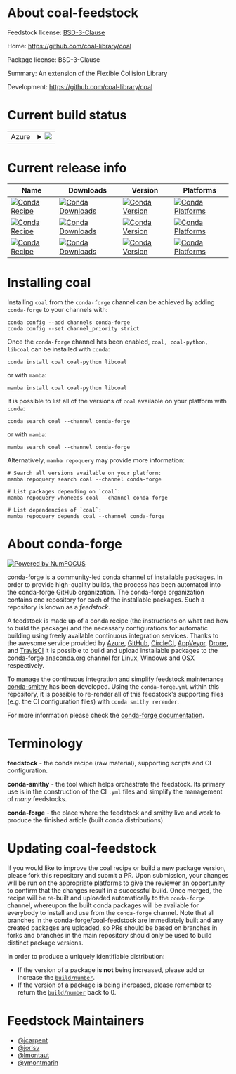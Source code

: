About coal-feedstock
====================

Feedstock license: [BSD-3-Clause](https://github.com/conda-forge/coal-feedstock/blob/main/LICENSE.txt)

Home: https://github.com/coal-library/coal

Package license: BSD-3-Clause

Summary: An extension of the Flexible Collision Library

Development: https://github.com/coal-library/coal

Current build status
====================


<table>
    
  <tr>
    <td>Azure</td>
    <td>
      <details>
        <summary>
          <a href="https://dev.azure.com/conda-forge/feedstock-builds/_build/latest?definitionId=24024&branchName=main">
            <img src="https://dev.azure.com/conda-forge/feedstock-builds/_apis/build/status/coal-feedstock?branchName=main">
          </a>
        </summary>
        <table>
          <thead><tr><th>Variant</th><th>Status</th></tr></thead>
          <tbody><tr>
              <td>linux_64_python3.10.____cpython</td>
              <td>
                <a href="https://dev.azure.com/conda-forge/feedstock-builds/_build/latest?definitionId=24024&branchName=main">
                  <img src="https://dev.azure.com/conda-forge/feedstock-builds/_apis/build/status/coal-feedstock?branchName=main&jobName=linux&configuration=linux%20linux_64_python3.10.____cpython" alt="variant">
                </a>
              </td>
            </tr><tr>
              <td>linux_64_python3.11.____cpython</td>
              <td>
                <a href="https://dev.azure.com/conda-forge/feedstock-builds/_build/latest?definitionId=24024&branchName=main">
                  <img src="https://dev.azure.com/conda-forge/feedstock-builds/_apis/build/status/coal-feedstock?branchName=main&jobName=linux&configuration=linux%20linux_64_python3.11.____cpython" alt="variant">
                </a>
              </td>
            </tr><tr>
              <td>linux_64_python3.12.____cpython</td>
              <td>
                <a href="https://dev.azure.com/conda-forge/feedstock-builds/_build/latest?definitionId=24024&branchName=main">
                  <img src="https://dev.azure.com/conda-forge/feedstock-builds/_apis/build/status/coal-feedstock?branchName=main&jobName=linux&configuration=linux%20linux_64_python3.12.____cpython" alt="variant">
                </a>
              </td>
            </tr><tr>
              <td>linux_64_python3.13.____cp313</td>
              <td>
                <a href="https://dev.azure.com/conda-forge/feedstock-builds/_build/latest?definitionId=24024&branchName=main">
                  <img src="https://dev.azure.com/conda-forge/feedstock-builds/_apis/build/status/coal-feedstock?branchName=main&jobName=linux&configuration=linux%20linux_64_python3.13.____cp313" alt="variant">
                </a>
              </td>
            </tr><tr>
              <td>linux_64_python3.9.____cpython</td>
              <td>
                <a href="https://dev.azure.com/conda-forge/feedstock-builds/_build/latest?definitionId=24024&branchName=main">
                  <img src="https://dev.azure.com/conda-forge/feedstock-builds/_apis/build/status/coal-feedstock?branchName=main&jobName=linux&configuration=linux%20linux_64_python3.9.____cpython" alt="variant">
                </a>
              </td>
            </tr><tr>
              <td>linux_aarch64_python3.10.____cpython</td>
              <td>
                <a href="https://dev.azure.com/conda-forge/feedstock-builds/_build/latest?definitionId=24024&branchName=main">
                  <img src="https://dev.azure.com/conda-forge/feedstock-builds/_apis/build/status/coal-feedstock?branchName=main&jobName=linux&configuration=linux%20linux_aarch64_python3.10.____cpython" alt="variant">
                </a>
              </td>
            </tr><tr>
              <td>linux_aarch64_python3.11.____cpython</td>
              <td>
                <a href="https://dev.azure.com/conda-forge/feedstock-builds/_build/latest?definitionId=24024&branchName=main">
                  <img src="https://dev.azure.com/conda-forge/feedstock-builds/_apis/build/status/coal-feedstock?branchName=main&jobName=linux&configuration=linux%20linux_aarch64_python3.11.____cpython" alt="variant">
                </a>
              </td>
            </tr><tr>
              <td>linux_aarch64_python3.12.____cpython</td>
              <td>
                <a href="https://dev.azure.com/conda-forge/feedstock-builds/_build/latest?definitionId=24024&branchName=main">
                  <img src="https://dev.azure.com/conda-forge/feedstock-builds/_apis/build/status/coal-feedstock?branchName=main&jobName=linux&configuration=linux%20linux_aarch64_python3.12.____cpython" alt="variant">
                </a>
              </td>
            </tr><tr>
              <td>linux_aarch64_python3.13.____cp313</td>
              <td>
                <a href="https://dev.azure.com/conda-forge/feedstock-builds/_build/latest?definitionId=24024&branchName=main">
                  <img src="https://dev.azure.com/conda-forge/feedstock-builds/_apis/build/status/coal-feedstock?branchName=main&jobName=linux&configuration=linux%20linux_aarch64_python3.13.____cp313" alt="variant">
                </a>
              </td>
            </tr><tr>
              <td>linux_aarch64_python3.9.____cpython</td>
              <td>
                <a href="https://dev.azure.com/conda-forge/feedstock-builds/_build/latest?definitionId=24024&branchName=main">
                  <img src="https://dev.azure.com/conda-forge/feedstock-builds/_apis/build/status/coal-feedstock?branchName=main&jobName=linux&configuration=linux%20linux_aarch64_python3.9.____cpython" alt="variant">
                </a>
              </td>
            </tr><tr>
              <td>linux_ppc64le_python3.10.____cpython</td>
              <td>
                <a href="https://dev.azure.com/conda-forge/feedstock-builds/_build/latest?definitionId=24024&branchName=main">
                  <img src="https://dev.azure.com/conda-forge/feedstock-builds/_apis/build/status/coal-feedstock?branchName=main&jobName=linux&configuration=linux%20linux_ppc64le_python3.10.____cpython" alt="variant">
                </a>
              </td>
            </tr><tr>
              <td>linux_ppc64le_python3.11.____cpython</td>
              <td>
                <a href="https://dev.azure.com/conda-forge/feedstock-builds/_build/latest?definitionId=24024&branchName=main">
                  <img src="https://dev.azure.com/conda-forge/feedstock-builds/_apis/build/status/coal-feedstock?branchName=main&jobName=linux&configuration=linux%20linux_ppc64le_python3.11.____cpython" alt="variant">
                </a>
              </td>
            </tr><tr>
              <td>linux_ppc64le_python3.12.____cpython</td>
              <td>
                <a href="https://dev.azure.com/conda-forge/feedstock-builds/_build/latest?definitionId=24024&branchName=main">
                  <img src="https://dev.azure.com/conda-forge/feedstock-builds/_apis/build/status/coal-feedstock?branchName=main&jobName=linux&configuration=linux%20linux_ppc64le_python3.12.____cpython" alt="variant">
                </a>
              </td>
            </tr><tr>
              <td>linux_ppc64le_python3.13.____cp313</td>
              <td>
                <a href="https://dev.azure.com/conda-forge/feedstock-builds/_build/latest?definitionId=24024&branchName=main">
                  <img src="https://dev.azure.com/conda-forge/feedstock-builds/_apis/build/status/coal-feedstock?branchName=main&jobName=linux&configuration=linux%20linux_ppc64le_python3.13.____cp313" alt="variant">
                </a>
              </td>
            </tr><tr>
              <td>linux_ppc64le_python3.9.____cpython</td>
              <td>
                <a href="https://dev.azure.com/conda-forge/feedstock-builds/_build/latest?definitionId=24024&branchName=main">
                  <img src="https://dev.azure.com/conda-forge/feedstock-builds/_apis/build/status/coal-feedstock?branchName=main&jobName=linux&configuration=linux%20linux_ppc64le_python3.9.____cpython" alt="variant">
                </a>
              </td>
            </tr><tr>
              <td>osx_64_python3.10.____cpython</td>
              <td>
                <a href="https://dev.azure.com/conda-forge/feedstock-builds/_build/latest?definitionId=24024&branchName=main">
                  <img src="https://dev.azure.com/conda-forge/feedstock-builds/_apis/build/status/coal-feedstock?branchName=main&jobName=osx&configuration=osx%20osx_64_python3.10.____cpython" alt="variant">
                </a>
              </td>
            </tr><tr>
              <td>osx_64_python3.11.____cpython</td>
              <td>
                <a href="https://dev.azure.com/conda-forge/feedstock-builds/_build/latest?definitionId=24024&branchName=main">
                  <img src="https://dev.azure.com/conda-forge/feedstock-builds/_apis/build/status/coal-feedstock?branchName=main&jobName=osx&configuration=osx%20osx_64_python3.11.____cpython" alt="variant">
                </a>
              </td>
            </tr><tr>
              <td>osx_64_python3.12.____cpython</td>
              <td>
                <a href="https://dev.azure.com/conda-forge/feedstock-builds/_build/latest?definitionId=24024&branchName=main">
                  <img src="https://dev.azure.com/conda-forge/feedstock-builds/_apis/build/status/coal-feedstock?branchName=main&jobName=osx&configuration=osx%20osx_64_python3.12.____cpython" alt="variant">
                </a>
              </td>
            </tr><tr>
              <td>osx_64_python3.13.____cp313</td>
              <td>
                <a href="https://dev.azure.com/conda-forge/feedstock-builds/_build/latest?definitionId=24024&branchName=main">
                  <img src="https://dev.azure.com/conda-forge/feedstock-builds/_apis/build/status/coal-feedstock?branchName=main&jobName=osx&configuration=osx%20osx_64_python3.13.____cp313" alt="variant">
                </a>
              </td>
            </tr><tr>
              <td>osx_64_python3.9.____cpython</td>
              <td>
                <a href="https://dev.azure.com/conda-forge/feedstock-builds/_build/latest?definitionId=24024&branchName=main">
                  <img src="https://dev.azure.com/conda-forge/feedstock-builds/_apis/build/status/coal-feedstock?branchName=main&jobName=osx&configuration=osx%20osx_64_python3.9.____cpython" alt="variant">
                </a>
              </td>
            </tr><tr>
              <td>osx_arm64_python3.10.____cpython</td>
              <td>
                <a href="https://dev.azure.com/conda-forge/feedstock-builds/_build/latest?definitionId=24024&branchName=main">
                  <img src="https://dev.azure.com/conda-forge/feedstock-builds/_apis/build/status/coal-feedstock?branchName=main&jobName=osx&configuration=osx%20osx_arm64_python3.10.____cpython" alt="variant">
                </a>
              </td>
            </tr><tr>
              <td>osx_arm64_python3.11.____cpython</td>
              <td>
                <a href="https://dev.azure.com/conda-forge/feedstock-builds/_build/latest?definitionId=24024&branchName=main">
                  <img src="https://dev.azure.com/conda-forge/feedstock-builds/_apis/build/status/coal-feedstock?branchName=main&jobName=osx&configuration=osx%20osx_arm64_python3.11.____cpython" alt="variant">
                </a>
              </td>
            </tr><tr>
              <td>osx_arm64_python3.12.____cpython</td>
              <td>
                <a href="https://dev.azure.com/conda-forge/feedstock-builds/_build/latest?definitionId=24024&branchName=main">
                  <img src="https://dev.azure.com/conda-forge/feedstock-builds/_apis/build/status/coal-feedstock?branchName=main&jobName=osx&configuration=osx%20osx_arm64_python3.12.____cpython" alt="variant">
                </a>
              </td>
            </tr><tr>
              <td>osx_arm64_python3.13.____cp313</td>
              <td>
                <a href="https://dev.azure.com/conda-forge/feedstock-builds/_build/latest?definitionId=24024&branchName=main">
                  <img src="https://dev.azure.com/conda-forge/feedstock-builds/_apis/build/status/coal-feedstock?branchName=main&jobName=osx&configuration=osx%20osx_arm64_python3.13.____cp313" alt="variant">
                </a>
              </td>
            </tr><tr>
              <td>osx_arm64_python3.9.____cpython</td>
              <td>
                <a href="https://dev.azure.com/conda-forge/feedstock-builds/_build/latest?definitionId=24024&branchName=main">
                  <img src="https://dev.azure.com/conda-forge/feedstock-builds/_apis/build/status/coal-feedstock?branchName=main&jobName=osx&configuration=osx%20osx_arm64_python3.9.____cpython" alt="variant">
                </a>
              </td>
            </tr><tr>
              <td>win_64_python3.10.____cpython</td>
              <td>
                <a href="https://dev.azure.com/conda-forge/feedstock-builds/_build/latest?definitionId=24024&branchName=main">
                  <img src="https://dev.azure.com/conda-forge/feedstock-builds/_apis/build/status/coal-feedstock?branchName=main&jobName=win&configuration=win%20win_64_python3.10.____cpython" alt="variant">
                </a>
              </td>
            </tr><tr>
              <td>win_64_python3.11.____cpython</td>
              <td>
                <a href="https://dev.azure.com/conda-forge/feedstock-builds/_build/latest?definitionId=24024&branchName=main">
                  <img src="https://dev.azure.com/conda-forge/feedstock-builds/_apis/build/status/coal-feedstock?branchName=main&jobName=win&configuration=win%20win_64_python3.11.____cpython" alt="variant">
                </a>
              </td>
            </tr><tr>
              <td>win_64_python3.12.____cpython</td>
              <td>
                <a href="https://dev.azure.com/conda-forge/feedstock-builds/_build/latest?definitionId=24024&branchName=main">
                  <img src="https://dev.azure.com/conda-forge/feedstock-builds/_apis/build/status/coal-feedstock?branchName=main&jobName=win&configuration=win%20win_64_python3.12.____cpython" alt="variant">
                </a>
              </td>
            </tr><tr>
              <td>win_64_python3.13.____cp313</td>
              <td>
                <a href="https://dev.azure.com/conda-forge/feedstock-builds/_build/latest?definitionId=24024&branchName=main">
                  <img src="https://dev.azure.com/conda-forge/feedstock-builds/_apis/build/status/coal-feedstock?branchName=main&jobName=win&configuration=win%20win_64_python3.13.____cp313" alt="variant">
                </a>
              </td>
            </tr><tr>
              <td>win_64_python3.9.____cpython</td>
              <td>
                <a href="https://dev.azure.com/conda-forge/feedstock-builds/_build/latest?definitionId=24024&branchName=main">
                  <img src="https://dev.azure.com/conda-forge/feedstock-builds/_apis/build/status/coal-feedstock?branchName=main&jobName=win&configuration=win%20win_64_python3.9.____cpython" alt="variant">
                </a>
              </td>
            </tr>
          </tbody>
        </table>
      </details>
    </td>
  </tr>
</table>

Current release info
====================

| Name | Downloads | Version | Platforms |
| --- | --- | --- | --- |
| [![Conda Recipe](https://img.shields.io/badge/recipe-coal-green.svg)](https://anaconda.org/conda-forge/coal) | [![Conda Downloads](https://img.shields.io/conda/dn/conda-forge/coal.svg)](https://anaconda.org/conda-forge/coal) | [![Conda Version](https://img.shields.io/conda/vn/conda-forge/coal.svg)](https://anaconda.org/conda-forge/coal) | [![Conda Platforms](https://img.shields.io/conda/pn/conda-forge/coal.svg)](https://anaconda.org/conda-forge/coal) |
| [![Conda Recipe](https://img.shields.io/badge/recipe-coal--python-green.svg)](https://anaconda.org/conda-forge/coal-python) | [![Conda Downloads](https://img.shields.io/conda/dn/conda-forge/coal-python.svg)](https://anaconda.org/conda-forge/coal-python) | [![Conda Version](https://img.shields.io/conda/vn/conda-forge/coal-python.svg)](https://anaconda.org/conda-forge/coal-python) | [![Conda Platforms](https://img.shields.io/conda/pn/conda-forge/coal-python.svg)](https://anaconda.org/conda-forge/coal-python) |
| [![Conda Recipe](https://img.shields.io/badge/recipe-libcoal-green.svg)](https://anaconda.org/conda-forge/libcoal) | [![Conda Downloads](https://img.shields.io/conda/dn/conda-forge/libcoal.svg)](https://anaconda.org/conda-forge/libcoal) | [![Conda Version](https://img.shields.io/conda/vn/conda-forge/libcoal.svg)](https://anaconda.org/conda-forge/libcoal) | [![Conda Platforms](https://img.shields.io/conda/pn/conda-forge/libcoal.svg)](https://anaconda.org/conda-forge/libcoal) |

Installing coal
===============

Installing `coal` from the `conda-forge` channel can be achieved by adding `conda-forge` to your channels with:

```
conda config --add channels conda-forge
conda config --set channel_priority strict
```

Once the `conda-forge` channel has been enabled, `coal, coal-python, libcoal` can be installed with `conda`:

```
conda install coal coal-python libcoal
```

or with `mamba`:

```
mamba install coal coal-python libcoal
```

It is possible to list all of the versions of `coal` available on your platform with `conda`:

```
conda search coal --channel conda-forge
```

or with `mamba`:

```
mamba search coal --channel conda-forge
```

Alternatively, `mamba repoquery` may provide more information:

```
# Search all versions available on your platform:
mamba repoquery search coal --channel conda-forge

# List packages depending on `coal`:
mamba repoquery whoneeds coal --channel conda-forge

# List dependencies of `coal`:
mamba repoquery depends coal --channel conda-forge
```


About conda-forge
=================

[![Powered by
NumFOCUS](https://img.shields.io/badge/powered%20by-NumFOCUS-orange.svg?style=flat&colorA=E1523D&colorB=007D8A)](https://numfocus.org)

conda-forge is a community-led conda channel of installable packages.
In order to provide high-quality builds, the process has been automated into the
conda-forge GitHub organization. The conda-forge organization contains one repository
for each of the installable packages. Such a repository is known as a *feedstock*.

A feedstock is made up of a conda recipe (the instructions on what and how to build
the package) and the necessary configurations for automatic building using freely
available continuous integration services. Thanks to the awesome service provided by
[Azure](https://azure.microsoft.com/en-us/services/devops/), [GitHub](https://github.com/),
[CircleCI](https://circleci.com/), [AppVeyor](https://www.appveyor.com/),
[Drone](https://cloud.drone.io/welcome), and [TravisCI](https://travis-ci.com/)
it is possible to build and upload installable packages to the
[conda-forge](https://anaconda.org/conda-forge) [anaconda.org](https://anaconda.org/)
channel for Linux, Windows and OSX respectively.

To manage the continuous integration and simplify feedstock maintenance
[conda-smithy](https://github.com/conda-forge/conda-smithy) has been developed.
Using the ``conda-forge.yml`` within this repository, it is possible to re-render all of
this feedstock's supporting files (e.g. the CI configuration files) with ``conda smithy rerender``.

For more information please check the [conda-forge documentation](https://conda-forge.org/docs/).

Terminology
===========

**feedstock** - the conda recipe (raw material), supporting scripts and CI configuration.

**conda-smithy** - the tool which helps orchestrate the feedstock.
                   Its primary use is in the construction of the CI ``.yml`` files
                   and simplify the management of *many* feedstocks.

**conda-forge** - the place where the feedstock and smithy live and work to
                  produce the finished article (built conda distributions)


Updating coal-feedstock
=======================

If you would like to improve the coal recipe or build a new
package version, please fork this repository and submit a PR. Upon submission,
your changes will be run on the appropriate platforms to give the reviewer an
opportunity to confirm that the changes result in a successful build. Once
merged, the recipe will be re-built and uploaded automatically to the
`conda-forge` channel, whereupon the built conda packages will be available for
everybody to install and use from the `conda-forge` channel.
Note that all branches in the conda-forge/coal-feedstock are
immediately built and any created packages are uploaded, so PRs should be based
on branches in forks and branches in the main repository should only be used to
build distinct package versions.

In order to produce a uniquely identifiable distribution:
 * If the version of a package **is not** being increased, please add or increase
   the [``build/number``](https://docs.conda.io/projects/conda-build/en/latest/resources/define-metadata.html#build-number-and-string).
 * If the version of a package **is** being increased, please remember to return
   the [``build/number``](https://docs.conda.io/projects/conda-build/en/latest/resources/define-metadata.html#build-number-and-string)
   back to 0.

Feedstock Maintainers
=====================

* [@jcarpent](https://github.com/jcarpent/)
* [@jorisv](https://github.com/jorisv/)
* [@lmontaut](https://github.com/lmontaut/)
* [@ymontmarin](https://github.com/ymontmarin/)


<!-- dummy commit to enable rerendering -->

